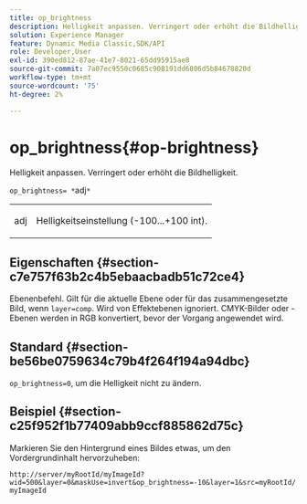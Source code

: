 ```yaml
---
title: op_brightness
description: Helligkeit anpassen. Verringert oder erhöht die Bildhelligkeit.
solution: Experience Manager
feature: Dynamic Media Classic,SDK/API
role: Developer,User
exl-id: 390ed812-87ae-41e7-8021-65dd95915ae8
source-git-commit: 7a07ec9550c0685c908191dd6806d5b84678820d
workflow-type: tm+mt
source-wordcount: '75'
ht-degree: 2%

---
```


# op_brightness{#op-brightness}

Helligkeit anpassen. Verringert oder erhöht die Bildhelligkeit.

`op_brightness= *`adj`*`

<table id="simpletable_2B5DB95B1FF044C8BD226D4F8311E806"> 
 <tr class="strow"> 
  <td class="stentry"> <p><span class="varname"> adj</span> </p> </td> 
  <td class="stentry"> <p>Helligkeitseinstellung (-100...+100 int). </p></td> 
 </tr> 
</table>

## Eigenschaften {#section-c7e757f63b2c4b5ebaacbadb51c72ce4}

Ebenenbefehl. Gilt für die aktuelle Ebene oder für das zusammengesetzte Bild, wenn `layer=comp`. Wird von Effektebenen ignoriert. CMYK-Bilder oder -Ebenen werden in RGB konvertiert, bevor der Vorgang angewendet wird.

## Standard {#section-be56be0759634c79b4f264f194a94dbc}

`op_brightness=0`, um die Helligkeit nicht zu ändern.

## Beispiel {#section-c25f952f1b77409abb9ccf885862d75c}

Markieren Sie den Hintergrund eines Bildes etwas, um den Vordergrundinhalt hervorzuheben:

`http://server/myRootId/myImageId?wid=500&layer=0&maskUse=invert&op_brightness=-10&layer=1&src=myRootId/myImageId`
